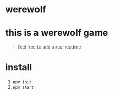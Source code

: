 # werewolf

# this is a werewolf game

>feel free to add a real readme

# install

1. ```npm init```
2. ```npm start```